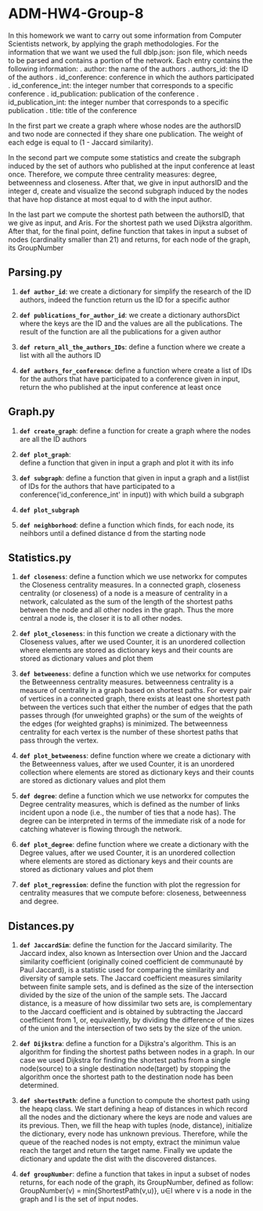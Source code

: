 # ADM-HW4-Group-8



In this homework we want to carry out some information from Computer Scientists network, by applying the graph methodologies. For the information that we want we used the full dblp.json: json file, which needs to be parsed and contains a portion of the network. Each entry contains the following information:
. author: the name of the authors
. authors_id: the ID of the authors
. id_conference: conference in which the authors participated
. id_conference_int: the integer number that corresponds to a specific conference
. id_publication:  publication of the conference
. id_publication_int: the integer number that corresponds to a specific publication
. title: title of the conference

In the first part we create a graph where whose nodes are the authorsID and two node are connected if they share one publication. The weight of each edge is equal to (1 - Jaccard similarity).

In the second part we compute some statistics and create the subgraph induced by the set of authors who published at the input conference at least once. Therefore, we compute three centrality measures: degree, betweenness and closeness. After that, we give in input authorsID and the integer d, create and visualize the second subgraph induced  by the nodes that have hop distance at most equal to d with the input author.

In the last part we compute the shortest path between the authorsID, that we give as input, and Aris. For the shortest path we used Dijkstra algorithm. After that, for the final point, define function that takes in input a subset of nodes (cardinality smaller than 21) and returns, for each node of the graph, its GroupNumber


## Parsing.py

1. __`def author_id`__: 
	we create a dictionary for simplify the research of the ID authors, indeed the function return us the ID for a 		specific author
	
2. __`def publications_for_author_id`__: 
	we create a dictionary authorsDict where the keys are the ID and the values are 	all the publications. The 	  result of the function are all the publications for a 	given author

3. __`def return_all_the_authors_IDs`__: 
	define a function where we create a list with all the authors ID

4. __`def authors_for_conference`__: 
	define a function where create a list of IDs for the authors that have 			participated to a conference 	     given in input, return the  who published at the 		input conference at least once


## Graph.py

1. __`def create_graph`__: 
	define a function for create a graph where the nodes are all the ID authors

2. __`def plot_graph`__:  
	define a function that given in input a graph and plot it with its info

3. __`def subgraph`__:  define a function that given in input a graph and a list(list of IDs for 		the authors 		that have 		participated to a conference('id_conference_int' in input)) 	with which build a 			subgraph 

4. __`def plot_subgraph`__
	

5. __`def neighborhood`__:
	define a function which finds, for each node, its neihbors until a defined
	distance d from the starting node



## Statistics.py

1. __`def closeness`__: 
	define a function which we use networkx for computes the Closeness centrality 		measures. In a connected 	graph, closeness centrality (or closeness) of a node is a 	measure of centrality in a network, calculated as the 	     sum of the length of the 		shortest paths between the node and all other nodes in the graph. Thus the more 	central a node is, the closer it is to all other nodes.

2. __`def plot_closeness`__:  in this function we create a dictionary with the Closeness values, after we used Counter, it is 		an unordered 		collection where elements are stored as dictionary keys and their counts are stored as 			dictionary values and plot them


3. __`def betweeness`__:
	define a function which we use networkx for computes the Betweenness centrality 	measures. betweenness 		centrality is a measure of centrality in a graph based on 	shortest paths. For every pair of vertices in a 	connected graph, there exists at 	least one shortest path between the vertices such that either the number of 		edges 	that the path passes through (for unweighted graphs) or the sum of the weights of 	the edges (for 		weighted graphs) is minimized. The betweenness centrality for each 	vertex is the number of these shortest paths 		that pass through the vertex.

4. __`def plot_betweeness`__: 
	define function where we create a dictionary with the Betweenness values, after we used Counter, it is an unordered 	collection where elements are stored as dictionary keys and their counts are stored as dictionary values and plot them

5. __`def degree`__: 
	define a function which we use networkx for computes the Degree centrality 		measures, which is defined as 		the number of links incident upon a node (i.e., the 	number of ties that a node has). The degree can be 		interpreted in terms of the 		immediate risk of a node for catching whatever is flowing through the network.

6. __`def plot_degree`__: 
	define function where we create a dictionary with the Degree values, after we used Counter, it is an unordered 		collection where elements are stored as dictionary keys and their counts are stored as dictionary values and plot them

7. __`def plot_regression`__: 
	define the function with plot the regression for centrality measures that we 		compute before: closeness, 		betweenness and degree.


## Distances.py

1. __`def JaccardSim`__: 
	define the function for the Jaccard similarity.
	The Jaccard index, also known as Intersection over Union and the Jaccard 		similarity coefficient 		(originally coined coefficient de communauté by Paul 		Jaccard), is a statistic used for comparing the 	similarity and diversity of sample 	sets. The Jaccard coefficient measures similarity between finite sample sets, 		and 	is defined as the size of the intersection divided by the size of the union of the 	sample sets. The 	Jaccard distance, is a measure of how dissimilar two sets are, is 	complementary to the Jaccard coefficient and is 	obtained by subtracting 		the Jaccard coefficient from 1, or, equivalently, by dividing the difference 		of 	the sizes of the union and the intersection of two sets by the size of the union.

2. __`def Dijkstra`__: 
	define a function for a Dijkstra's algorithm. This is an algorithm for finding the 	shortest paths between nodes 		in a graph. In our case we used Dijkstra for finding 	the shortest paths from a single node(source) to a single 	destination node(target) 	by stopping the algorithm once the shortest path to the destination node has been 		determined.

3. __`def shortestPath`__: 
	define a function to compute the shortest path using the heapq class. We start defining a heap of distances in which 		record all the nodes and the dictionary where the keys are node and values are its previous. Then, we fill the heap 		with tuples (node, distance),  initialize the dictionary, every node has unknown previous. Therefore, while the 	queue of the reached nodes is not empty, extract the minimun value reach the target and return the target name. 	Finally we update the dictionary and update the dist with the discovered distances.


4. __`def groupNumber`__: 
	define a function that takes in input a subset of nodes returns, for each node of 	the graph, its GroupNumber, 		defined as follow:
			GroupNumber(v) = min{ShortestPath(v,u)}, u∈I
	where v is a node in the graph and I is the set of input nodes.





